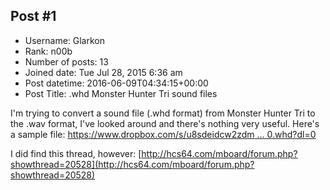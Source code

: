## Post #1
- Username: Glarkon
- Rank: n00b
- Number of posts: 13
- Joined date: Tue Jul 28, 2015 6:36 am
- Post datetime: 2016-06-09T04:34:15+00:00
- Post Title: .whd Monster Hunter Tri sound files

I'm trying to convert a sound file (.whd format) from Monster Hunter Tri to the .wav format, I've looked around and there's nothing very useful. Here's a sample file: [https://www.dropbox.com/s/u8sdeidcw2zdm ... 0.whd?dl=0](https://www.dropbox.com/s/u8sdeidcw2zdm82/axe000.whd?dl=0)

I did find this thread, however: [http://hcs64.com/mboard/forum.php?showthread=20528](http://hcs64.com/mboard/forum.php?showthread=20528)
